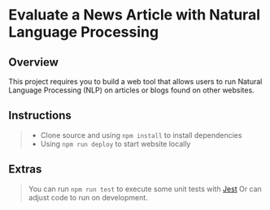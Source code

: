 # Evaluate a News Article with Natural Language Processing

## Overview

This project requires you to build a web tool that allows users to run Natural Language Processing (NLP) on articles or blogs found on other websites.

## Instructions

> - Clone source and using `npm install` to install dependencies
> - Using `npm run deploy` to start website locally

## Extras

> You can run `npm run test` to execute some unit tests with [Jest](https://jestjs.io/)
> Or can adjust code to run on development.
